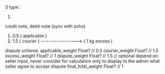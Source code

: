 3 type :

1.

credit note, debit note (sync with zoho)

1. 0.5 ( applicable )
2. 1.5 ( courier ) ------------------> ( 1 kg excess )

dispute schema:
applicable_weight Float? // 0.5
courier_weight Float? // 1.5
excess_weight Float? // 1
dispute_weight Float? // 1.5 // optional depend on seller input, never consider for calculation only to display to the admin what seller agree to accept dispute
final_total_weight Float? // 1
